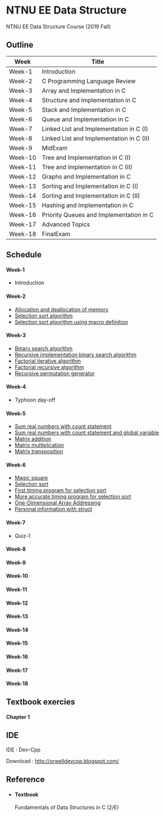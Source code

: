 # NTNU EE Data Structure
NTNU EE Data Structure Course (2019 Fall)

## Outline
|Week|Title|
|-|-|
|Week-1|Introduction|
|Week-2|C Programming Language Review|
|Week-3|Array and Implementation in C|
|Week-4|Structure and Implementation in C|
|Week-5|Stack and Implementation in C|
|Week-6|Queue and Implementation in C|
|Week-7|Linked List and Implementation in C (I)|
|Week-8|Linked List and Implementation in C (II)|
|Week-9|MidExam|
|Week-10|Tree and Implementation in C (I)|
|Week-11|Tree and Implementation in C (II)|
|Week-12|Graphs and Implementation in C|
|Week-13|Sorting and Implementation in C (I)|
|Week-14|Sorting and Implementation in C (II)|
|Week-15|Hashing and Implementation in C|
|Week-16|Priority Queues and Implementation in C|
|Week-17|Advanced Topics|
|Week-18|FinalExam|

## Schedule
#### Week-1
* Introduction
#### Week-2
* [Allocation and deallocation of memory](Week-2/Allocation-and-deallocation-of-memory.c)
* [Selection sort algorithm](Week-2/Selection-sort-algorithm.c)
* [Selection sort algorithm using macro definition](Week-2/Selection-sort-algorithm-using-macro-definition.c)
#### Week-3
* [Binary search algorithm](Week-3/Binary-search-algorithm.c)
* [Recursive implementation binary search algorithm](Week-3/Recursive-implementation-binary-search-algorithm.c)
* [Factorial iterative algorithm](Week-3/Factorial-iterative-algorithm.c)
* [Factorial recursive algorithm](Week-3/Factorial-recursive-algorithm.c)
* [Recursive permutation generator](Week-3/Recursive-permutation-generator.c)
#### Week-4
* Typhoon day-off
#### Week-5
* [Sum real numbers with count statement](Week-5/Sum-real-numbers-with-count-statement.c)
* [Sum real numbers with count statement and global variable](Week-5/Sum-real-numbers-with-count-statement-and-global-variable.c)
* [Matrix addition](Week-5/Matrix-addition.c)
* [Matrix multiplication](Week-5/Matrix-multiplication.c)
* [Matrix transposition](Week-5/Matrix-transposition.c)
#### Week-6
* [Magic square](Week-6/Magic-square.c)
* [Selection sort](Week-6/SelectionSort.h)
* [First timing program for selection sort](Week-6/First-timing-program-for-selection-sort.c)
* [More accurate timing program for selection sort](Week-6/More-accurate-timing-program-for-selection-sort.c)
* [One-Dimensional Array Addressing](Week-6/One-Dimensional-Array-Addressing.c)
* [Personal information with struct](Week-6/Personal-information-with-struct.c)
#### Week-7
* Quiz-1
#### Week-8

#### Week-9

#### Week-10

#### Week-11

#### Week-12

#### Week-13

#### Week-14

#### Week-15

#### Week-16

#### Week-17

#### Week-18

## Textbook exercies
#### Chapter 1
## IDE
IDE : Dev-Cpp

Download : http://orwelldevcpp.blogspot.com/

## Reference
* #### Textbook

    Fundamentals of Data Structures in C (2/E)
